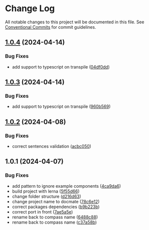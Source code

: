 # Change Log

All notable changes to this project will be documented in this file.
See [Conventional Commits](https://conventionalcommits.org) for commit guidelines.

## [1.0.4](https://github.com/diego-cecatto/Compass/compare/@compass-docgen/core@1.0.3...@compass-docgen/core@1.0.4) (2024-04-14)


### Bug Fixes

* add support to typescript on transpile ([04df0dd](https://github.com/diego-cecatto/Compass/commit/04df0ddd34658e512d81fb399a02b6a99f27be15))





## [1.0.3](https://github.com/diego-cecatto/Compass/compare/@compass-docgen/core@1.0.2...@compass-docgen/core@1.0.3) (2024-04-14)


### Bug Fixes

* add support to typescript on transpile ([960b569](https://github.com/diego-cecatto/Compass/commit/960b569f9f8925b29603eeea4d3b28ce210e85c8))





## [1.0.2](https://github.com/diego-cecatto/Compass/compare/@compass-docgen/core@1.0.1...@compass-docgen/core@1.0.2) (2024-04-08)


### Bug Fixes

* correct sentences validation ([acbc050](https://github.com/diego-cecatto/Compass/commit/acbc050fc2648a35b967635aa1d96d13f7ed0dd4))





## 1.0.1 (2024-04-07)


### Bug Fixes

* add pattern to ignore example components ([4ca9da6](https://github.com/diego-cecatto/Compass/commit/4ca9da6cb274c79dd14afa7355ceeda95b0961e7))
* build project with lerna ([5f55d66](https://github.com/diego-cecatto/Compass/commit/5f55d666bab0b0f1036b0f96685fc84f65c7911f))
* change folder structure ([d216d63](https://github.com/diego-cecatto/Compass/commit/d216d6303abcc2dbf429d5145086d36812810d1f))
* change project name to docmate ([78c6e12](https://github.com/diego-cecatto/Compass/commit/78c6e122930c78f6dfd48141077aec32eb4efc9f))
* correct packages dependencies ([b9b223b](https://github.com/diego-cecatto/Compass/commit/b9b223ba34a378f0bfe0c559e1cb8e6d31e51060))
* correct port in front ([7ae5a5e](https://github.com/diego-cecatto/Compass/commit/7ae5a5efa8002588de50cd1fb1098c1adbb7850d))
* rename back to compass name ([6488c88](https://github.com/diego-cecatto/Compass/commit/6488c88617b21d1471a7fa8710bc626cbd08bec4))
* rename back to compass name ([c37a58b](https://github.com/diego-cecatto/Compass/commit/c37a58b74b498fc697820b545d1d86a1b9c1f49e))
